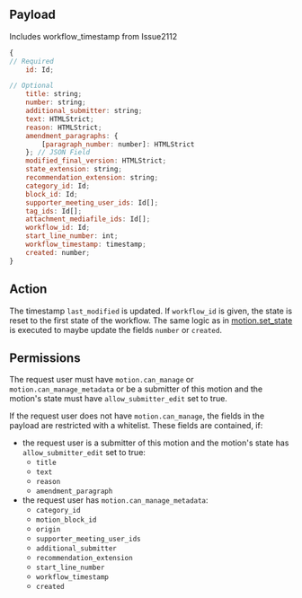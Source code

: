 ## Payload 
Includes workflow_timestamp from Issue2112
```js
{
// Required
    id: Id;

// Optional
    title: string;
    number: string;
    additional_submitter: string;
    text: HTMLStrict;
    reason: HTMLStrict;
    amendment_paragraphs: {
        [paragraph_number: number]: HTMLStrict
    }; // JSON Field
    modified_final_version: HTMLStrict;
    state_extension: string;
    recommendation_extension: string;
    category_id: Id;
    block_id: Id;
    supporter_meeting_user_ids: Id[];
    tag_ids: Id[];
    attachment_mediafile_ids: Id[];
    workflow_id: Id;
    start_line_number: int;
    workflow_timestamp: timestamp;
    created: number;
}
```

## Action
The timestamp `last_modified` is updated. If `workflow_id` is given, the state is reset to the first state of the workflow. The same logic as in [motion.set_state](motion.set_state.md) is executed to maybe update the fields `number` or `created`.

## Permissions
The request user must have `motion.can_manage` or `motion.can_manage_metadata` or be a submitter of this motion and the motion's state must have `allow_submitter_edit` set to true.

If the request user does not have `motion.can_manage`, the fields in the payload are restricted with a whitelist. These fields are contained, if:
- the request user is a submitter of this motion and the motion's state has `allow_submitter_edit` set to true:
    * `title`
    * `text`
    * `reason`
    * `amendment_paragraph`
- the request user has `motion.can_manage_metadata`:
    * `category_id`
    * `motion_block_id`
    * `origin`
    * `supporter_meeting_user_ids`
    * `additional_submitter`
    * `recommendation_extension`
    * `start_line_number`
    * `workflow_timestamp`
    * `created`
